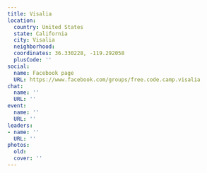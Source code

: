 ```yaml
---
title: Visalia
location:
  country: United States
  state: California
  city: Visalia
  neighborhood: 
  coordinates: 36.330228, -119.292058
  plusCode: ''
social:
  name: Facebook page
  URL: https://www.facebook.com/groups/free.code.camp.visalia
chat:
  name: ''
  URL: ''
event:
  name: ''
  URL: ''
leaders:
- name: ''
  URL: ''
photos:
  old: 
  cover: ''
---
```

